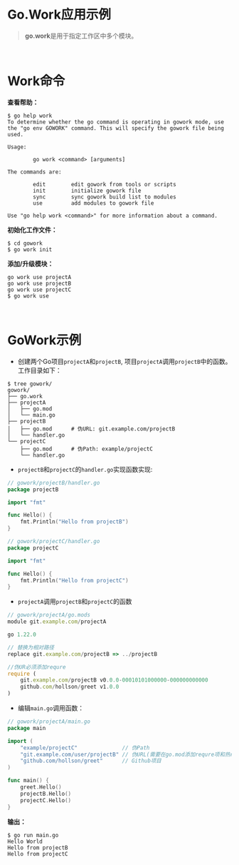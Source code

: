 # Go.Work应用示例

> **go.work**是用于指定工作区中多个模块。

<br/>

# Work命令

**查看帮助：**
```shell
$ go help work
To determine whether the go command is operating in gowork mode, use
the "go env GOWORK" command. This will specify the gowork file being
used.

Usage:

        go work <command> [arguments]

The commands are:

        edit        edit gowork from tools or scripts
        init        initialize gowork file
        sync        sync gowork build list to modules
        use         add modules to gowork file

Use "go help work <command>" for more information about a command.
```
**初始化工作文件：**
```shell
$ cd gowork
$ go work init
```
**添加/升级模块：**
```shell
go work use projectA
go work use projectB
go work use projectC
$ go work use
```

<br/>

# GoWork示例

- 创建两个Go项目`projectA`和`projectB`, 项目`projectA`调用`projectB`中的函数。工作目录如下：

```shell
$ tree gowork/
gowork/
├── go.work
├── projectA
│   ├── go.mod
│   └── main.go
├── projectB
│   ├── go.mod		# 伪URL: git.example.com/projectB
│   └── handler.go
└── projectC
    ├── go.mod		# 伪Path: example/projectC
    └── handler.go
```
- `projectB`和`projectC`的`handler.go`实现函数实现:

```go
// gowork/projectB/handler.go
package projectB

import "fmt"

func Hello() {
	fmt.Println("Hello from projectB")
}
```

```go
// gowork/projectC/handler.go
package projectC

import "fmt"

func Hello() {
	fmt.Println("Hello from projectC")
}
```

- `projectA`调用`projectB`和`projectC`的函数

```js
// gowork/projectA/go.mods
module git.example.com/projectA

go 1.22.0

// 替换为相对路径
replace git.example.com/projectB => ../projectB

//伪UR必须添加requre
require (
	git.example.com/projectB v0.0.0-00010101000000-000000000000
	github.com/hollson/greet v1.0.0
)
```
- 编辑`main.go`调用函数：
```go
// gowork/projectA/main.go
package main

import (
	"example/projectC"              // 伪Path
	"git.example.com/user/projectB" // 伪URL(需要在go.mod添加requre项和热repleace配置)
	"github.com/hollson/greet"      // Github项目
)

func main() {
	greet.Hello()
	projectB.Hello()
	projectC.Hello()
}
```

**输出：**

```shell
$ go run main.go 
Hello World
Hello from projectB
Hello from projectC
```


